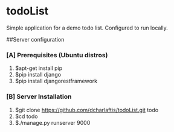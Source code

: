 # todoList

Simple application for a demo todo list. Configured to run locally.

##Server configuration

### [A] Prerequisites (Ubuntu distros)

1. $apt-get install pip
2. $pip install django
3. $pip install djangorestframework

### [B] Server Installation

1. $git clone https://github.com/dcharlaftis/todoList.git todo
2. $cd todo
3. $./manage.py runserver 9000

